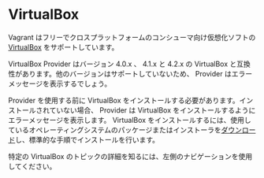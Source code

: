 # VirtualBox

Vagrant はフリーでクロスプラットフォームのコンシューマ向け仮想化ソフトの [VirtualBox](http://www.virtualbox.org/) をサポートしています。

VirtualBox Provider はバージョン 4.0.x 、 4.1.x と 4.2.x の VirtualBox と互換性があります。他のバージョンはサポートしていないため、 Provider はエラーメッセージを表示するでしょう。

Provider を使用する前に VirtualBox をインストールする必要があります。インストールされていない場合、 Provider は VirtualBox をインストールするようにエラーメッセージを表示します。 VirtualBox をインストールするには、使用しているオペレーティングシステムのパッケージまたはインストーラを[ダウンロード](https://www.virtualbox.org/wiki/Downloads)し、標準的な手順でインストールを行います。

特定の VirtualBox のトピックの詳細を知るには、左側のナビゲーションを使用してください。

